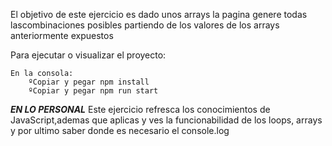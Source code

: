 El objetivo de este ejercicio es dado unos arrays la pagina genere todas lascombinaciones posibles partiendo de los valores de los arrays anteriormente expuestos

Para ejecutar o visualizar el proyecto:

    En la consola:
        ºCopiar y pegar npm install
        ºCopiar y pegar npm run start

**_EN LO PERSONAL_**
Este ejercicio refresca los conocimientos de JavaScript,ademas que aplicas y ves la funcionabilidad de los loops, arrays y por ultimo saber donde es necesario el console.log

